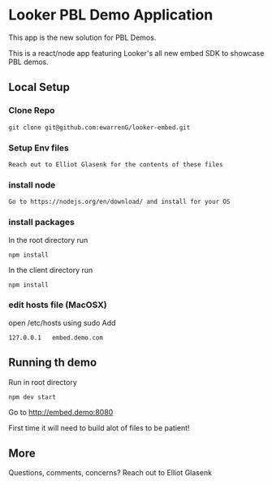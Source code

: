 # Looker PBL Demo Application

This app is the new solution for PBL Demos.

This is a react/node app featuring Looker's all new embed SDK to showcase PBL demos.

## Local Setup

### Clone Repo
```
git clone git@github.com:ewarrenG/looker-embed.git
```

### Setup Env files
```
Reach out to Elliot Glasenk for the contents of these files
```

### install node
```
Go to https://nodejs.org/en/download/ and install for your OS
```

### install packages
In the root directory run
```
npm install
```

In the client directory run
```
npm install
```

### edit hosts file (MacOSX)
open /etc/hosts using sudo
Add
```
127.0.0.1   embed.demo.com
```

## Running th demo
Run in root directory
```
npm dev start
```

Go to http://embed.demo:8080

First time it will need to build alot of files to be patient!

## More

Questions, comments, concerns? Reach out to Elliot Glasenk